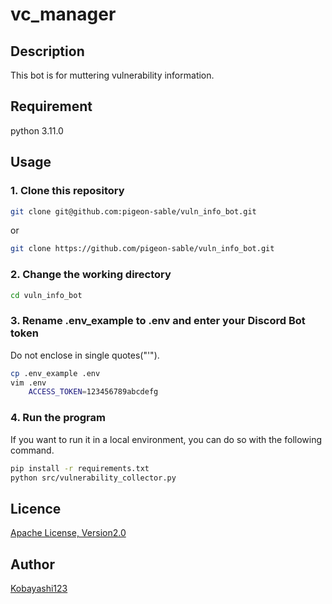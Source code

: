 # vc_manager

## Description

This bot is for muttering vulnerability information.

## Requirement

python 3.11.0

## Usage

### 1. Clone this repository

```bash
git clone git@github.com:pigeon-sable/vuln_info_bot.git
```

or

```bash
git clone https://github.com/pigeon-sable/vuln_info_bot.git
```

### 2. Change the working directory

```bash
cd vuln_info_bot
```

### 3. Rename .env_example to .env and enter your Discord Bot token

Do not enclose in single quotes("'").

```bash
cp .env_example .env
vim .env
    ACCESS_TOKEN=123456789abcdefg
```

### 4. Run the program

If you want to run it in a local environment, you can do so with the following command.

```bash
pip install -r requirements.txt
python src/vulnerability_collector.py
```

## Licence

[Apache License, Version2.0](https://github.com/pigeon-sable/vuln_info_bot/blob/main/LICENSE)

## Author

[Kobayashi123](https://github.com/Kobayashi123)
